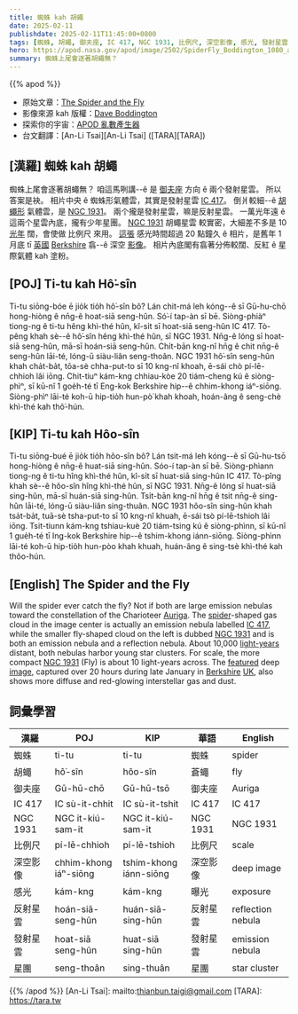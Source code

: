 ```yaml
---
title: 蜘蛛 kah 胡蠅
date: 2025-02-11
publishdate: 2025-02-11T11:45:00+0800
tags: [蜘蛛, 胡蠅, 御夫座, IC 417, NGC 1931, 比例尺, 深空影像, 感光, 發射星雲, 反射星雲, 星團]
hero: https://apod.nasa.gov/apod/image/2502/SpiderFly_Boddington_1080_annotated.jpg
summary: 蜘蛛上尾會逐著胡蠅無？
---
```


{{% apod %}}

- 原始文章：[The Spider and the Fly](https://apod.nasa.gov/apod/ap250211.html)
- 影像來源 kah 版權：[Dave Boddington](https://www.flickr.com/photos/158660766@N05/)
- 探索你的宇宙：[APOD 亂數產生器](https://apod.nasa.gov/apod/random_apod.html)
- 台文翻譯：[An-Li Tsai][An-Li Tsai] ([TARA][TARA])

## [漢羅] 蜘蛛 kah 胡蠅
蜘蛛上尾會逐著胡蠅無？
咱這馬咧講--ê 是 [御夫座][Auriga] 方向 ê 兩个發射星雲。
所以答案是袂。
相片中央 ê 蜘蛛形氣體雲，其實是發射星雲 [IC 417][IC 417]。
倒爿較細--ê [胡蠅形][spider] 氣體雲，是 [NGC 1931][NGC 1931 1]。
兩个攏是發射星雲，嘛是反射星雲。
一萬光年遠 ê 這兩个星雲內底，攏有少年星團。
[NGC 1931][NGC 1931 2] 胡蠅星雲 較實密，大細差不多是 10 [光年][light-years] 闊，會使做 比例尺 來用。
[這張][featured] 感光時間超過 20 點鐘久 ê 相片，是舊年 1 月底 tī [英國][UK] [Berkshire][Berkshire] 翕--ê 深空 [影像][image]。
相片內底閣有翕著分佈較闊、反紅 ê 星際氣體 kah 塗粉。

## [POJ] Ti-tu kah Hô͘-sîn
Ti-tu siōng-bóe ē jio̍k tio̍h hô͘-sîn bô?
Lán chit-má leh kóng--ê sī Gū-hu-chō hong-hiòng ê nn̄g-ê hoat-siā seng-hûn.
Só͘-í tap-àn sī bē.
Siòng-phiàⁿ tiong-ng ê ti-tu hêng khì-thé hûn, kî-si̍t sī hoat-siā seng-hûn IC 417.
Tò-pêng khah sè--ê hô͘-sîn hêng khì-thé hûn, sī NGC 1931.
Nn̄g-ê lóng sī hoat-siā seng-hûn, mā-sī hoán-siā seng-hûn.
Chi̍t-bān kng-nî hn̄g ê chit nn̄g-ê seng-hûn lāi-té, lóng-ū siàu-liân seng-thoân.
NGC 1931 hô͘-sîn seng-hûn khah cha̍t-ba̍t, tōa-sè chha-put-to sī 10 kng-nî khoah, ē-sái chò pí-lē-chhioh lâi iōng.
Chit-tiuⁿ kám-kng chhiau-kòe 20 tiám-cheng kú ê siòng-phìⁿ, sī kū-nî 1 goe̍h-té tī Eng-kok Berkshire hip--ê chhim-khong iáⁿ-siōng.
Siòng-phìⁿ lāi-té koh-ū hip-tio̍h hun-pò͘ khah khoah, hoán-âng ê seng-chè khì-thé kah thô͘-hún.

## [KIP] Ti-tu kah Hôo-sîn
Ti-tu siōng-bué ē jio̍k tio̍h hôo-sîn bô?
Lán tsit-má leh kóng--ê sī Gū-hu-tsō hong-hiòng ê nn̄g-ê huat-siā sing-hûn.
Sóo-í tap-àn sī bē.
Siòng-phìann tiong-ng ê ti-tu hîng khì-thé hûn, kî-si̍t sī huat-siā sing-hûn IC 417.
Tò-pîng khah sè--ê hôo-sîn hîng khì-thé hûn, sī NGC 1931.
Nn̄g-ê lóng sī huat-siā sing-hûn, mā-sī huán-siā sing-hûn.
Tsi̍t-bān kng-nî hn̄g ê tsit nn̄g-ê sing-hûn lāi-té, lóng-ū siàu-liân sing-thuân.
NGC 1931 hôo-sîn sing-hûn khah tsa̍t-ba̍t, tuā-sè tsha-put-to sī 10 kng-nî khuah, ē-sái tsò pí-lē-tshioh lâi iōng.
Tsit-tiunn kám-kng tshiau-kuè 20 tiám-tsing kú ê siòng-phìnn, sī kū-nî 1 gue̍h-té tī Ing-kok Berkshire hip--ê tshim-khong iánn-siōng.
Siòng-phìnn lāi-té koh-ū hip-tio̍h hun-pòo khah khuah, huán-âng ê sing-tsè khì-thé kah thôo-hún.

## [English] The Spider and the Fly
Will the spider ever catch the fly?
Not if both are large emission nebulas toward the constellation of the Charioteer [Auriga][Auriga].
The [spider][spider]-shaped gas cloud in the image center is actually an emission nebula labelled [IC 417][IC 417], while the smaller fly-shaped cloud on the left is dubbed [NGC 1931][NGC 1931 1] and is both an emission nebula and a reflection nebula.
About 10,000 [light-years][light-years] distant, both nebulas harbor young star clusters.
For scale, the more compact [NGC 1931][NGC 1931 2] (Fly) is about 10 light-years across.
The [featured][featured] deep [image][image], captured over 20 hours during late January in [Berkshire][Berkshire] [UK][UK], also shows more diffuse and red-glowing interstellar gas and dust.

## 詞彙學習
|漢羅|POJ|KIP|華語|English|
|-|-|-|-|-|
| 蜘蛛 | ti-tu | ti-tu | 蜘蛛 | spider |
| 胡蠅 | hô͘-sîn | hôo-sîn | 蒼蠅 | fly |
| 御夫座 | Gū-hū-chō | Gū-hū-tsō | 御夫座 | Auriga |
| IC 417 | IC sù-it-chhit | IC sù-it-tshit | IC 417 | IC 417 |
| NGC 1931 | NGC it-kiú-sam-it | NGC it-kiú-sam-it | NGC 1931 | NGC 1931 |
| 比例尺 | pí-lē-chhioh | pí-lē-tshioh | 比例尺 | scale |
| 深空影像 | chhim-khong iáⁿ-siōng | tshim-khong iánn-siōng | 深空影像 | deep image |
| 感光 | kám-kng | kám-kng | 曝光 | exposure |
| 反射星雲 | hoán-siā-seng-hûn | huán-siā-sing-hûn | 反射星雲 | reflection nebula |
| 發射星雲 | hoat-siā seng-hûn | huat-siā sing-hûn | 發射星雲 | emission nebula |
| 星團 | seng-thoân | sing-thuân | 星團 | star cluster |

{{% /apod %}}
[An-Li Tsai]: mailto:thianbun.taigi@gmail.com
[TARA]: https://tara.tw

[copyright]: https://apod.nasa.gov/apod/fap/lib/about_apod.html#srapply
[License3]: https://creativecommons.org/licenses/by-nc-nd/3.0/
[License2]:https://creativecommons.org/licenses/by-nc-nd/2.0/

[Auriga]:http://hawastsoc.org/deepsky/aur/index.html
[spider]:https://en.wikipedia.org/wiki/The_Spider_and_the_Fly_(poem)#Text
[IC 417]:https://noirlab.edu/public/images/noao-ic417/
[NGC 1931 1]:https://en.wikipedia.org/wiki/NGC_1931
[light-years]:https://science.nasa.gov/exoplanets/what-is-a-light-year/
[NGC 1931 2]:https://apod.nasa.gov/apod/ap151201.html
[featured]:https://www.flickr.com/photos/158660766@N05/54291858602/in/pool-apods/
[image]:https://www.astrobin.com/5f29e1/
[Berkshire]:https://en.wikipedia.org/wiki/Berkshire
[UK]:https://en.wikipedia.org/wiki/United_Kingdom
